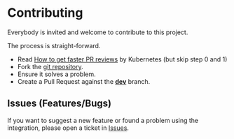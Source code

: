 # Contributing

Everybody is invited and welcome to contribute to this project.

The process is straight-forward.

 - Read [How to get faster PR reviews](https://github.com/kubernetes/community/blob/master/contributors/guide/pull-requests.md#best-practices-for-faster-reviews) by Kubernetes (but skip step 0 and 1)
 - Fork the [git repository](hhttps://github.com/dahlb/ha_blueair).
 - Ensure it solves a problem.
 - Create a Pull Request against the [**dev**](https://github.com/dahlb/ha_blueair/master) branch.

## Issues (Features/Bugs)

If you want to suggest a new feature or found a problem using the integration, please open a ticket in [Issues](https://github.com/dahlb/ha_blueair/issues).
